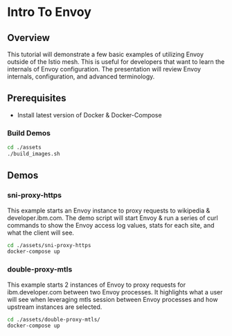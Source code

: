 # Intro To Envoy

## Overview

This tutorial will demonstrate a few basic examples of utilizing Envoy outside of the Istio mesh. This is useful for developers that want to learn the internals of Envoy configuration. The presentation will review Envoy internals, configuration, and advanced terminology.

## Prerequisites

- Install latest version of Docker & Docker-Compose

### Build Demos

```bash
cd ./assets
./build_images.sh
```

## Demos

### sni-proxy-https

This example starts an Envoy instance to proxy requests to wikipedia & developer.ibm.com. The demo script will start Envoy & run a series of curl commands to show the Envoy access log values, stats for each site, and what the client will see.

```bash
cd ./assets/sni-proxy-https
docker-compose up 
```

### double-proxy-mtls

This example starts 2 instances of Envoy to proxy requests for ibm.developer.com between two Envoy processes. It highlights what a user will see when leveraging mtls session between Envoy processes and how upstream instances are selected.

```bash
cd ./assets/double-proxy-mtls/
docker-compose up 
```



